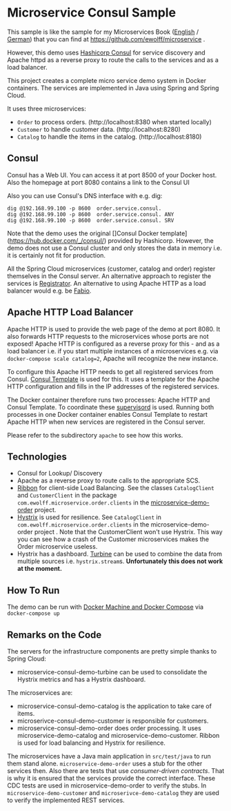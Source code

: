 Microservice Consul Sample
===================

This sample is like the sample for my Microservices Book
 ([English](http://microservices-book.com/) /
 [German](http://microservices-buch.de/)) that you can find at
 https://github.com/ewolff/microservice .

However, this demo uses [Hashicorp Consul](https://www.consul.io) for service discovery and Apache httpd
as a reverse proxy to route the calls to the services and as a load balancer.

This project creates a complete micro service demo system in Docker
containers. The services are implemented in Java using Spring and
Spring Cloud.

It uses three microservices:
- `Order` to process orders. (http://localhost:8380 when started locally)
- `Customer` to handle customer data. (http://localhost:8280)
- `Catalog` to handle the items in the catalog. (http://localhost:8180)

Consul
------

Consul has a Web UI. You can access it at port 8500 of your Docker
host. Also the homepage at port 8080 contains a link to the Consul UI

Also you can use Consul's DNS interface with e.g. dig:

```
dig @192.168.99.100 -p 8600  order.service.consul.
dig @192.168.99.100 -p 8600  order.service.consul. ANY
dig @192.168.99.100 -p 8600  order.service.consul. SRV
```

Note that the demo uses the original []Consul Docker template](https://hub.docker.com/_/consul/) provided
by Hashicorp. However, the demo does not use a Consul cluster and
only stores the data in memory i.e. it is certainly not fit for production.

All the Spring Cloud microservices (customer, catalog and order) register
themselves in the Consul server. An alternative approach to register the services is
[Registrator](https://github.com/gliderlabs/registrator).
An alternative to using Apache HTTP as a load balancer would e.g. be [Fabio](https://github.com/eBay/fabio).


Apache HTTP Load Balancer
------------------------

Apache HTTP is used to provide the web page of the demo at
port 8080. It also forwards HTTP requests to the microservices whose ports
are not exposed! Apache HTTP is configured as a reverse proxy for this - and
as a load balancer i.e. if you start multiple instances of a microservices
e.g. via `docker-compose scale catalog=2`, Apache will recognize the new instance.

To configure this Apache HTTP needs to get all registered services from
Consul. [Consul Template](https://github.com/hashicorp/consul-template)
is used for this. It uses a template for the Apache HTTP
configuration and fills in the IP addresses of the registered services.

The Docker container therefore runs two processes: Apache HTTP and
Consul Template. To coordinate these [supervisord](http://supervisord.org) is
used. Running both processes in one Docker container enables Consul Template
to restart Apache HTTP when new services are registered in the Consul server.

Please refer to the subdirectory `apache` to see how this works.


Technologies
------------

- Consul for Lookup/ Discovery
- Apache as a reverse proxy to route calls to the appropriate SCS.
- [Ribbon](https://github.com/netflix/Ribbon) for client-side Load Balancing. See the classes `CatalogClient` and
  `CustomerClient` in the package `com.ewolff.microservice.order.clients` in the
  [microservice-demo-order](https://github.com/innoq/microservice-consul/tree/master/microservice-consul-demo/microservice-consul-demo-order) project.
- [Hystrix](https://github.com/netflix/hystrix) is used for resilience. See `CatalogClient` in
  `com.ewolff.microservice.order.clients` in the microservice-demo-order
  project . Note that the CustomerClient won't use Hystrix. This way
  you can see how a crash of the Customer microservices makes the
  Order microservice useless.
- Hystrix has a dashboard. [Turbine](https://github.com/netflix/Turbine) can be used to combine the data
from multiple sources i.e. `hystrix.stream`s. **Unfortunately this does not work at the moment.**


How To Run
----------

The demo can be run with [Docker Machine and Docker
Compose](docker/README.md) via `docker-compose up`

Remarks on the Code
-------------------

The servers for the infrastructure components are pretty simple thanks to Spring Cloud:

- microservice-consul-demo-turbine can be used to consolidate the Hystrix metrics and has a Hystrix dashboard.

The microservices are:

- microservice-consul-demo-catalog is the application to take care of items.
- microserivce-consul-demo-customer is responsible for customers.
- microservice-consul-demo-order does order processing. It uses microservice-demo-catalog and microservice-demo-customer. Ribbon is used for load balancing and Hystrix for resilience.


The microservices have a Java main application in `src/test/java` to run them stand alone. `microservice-demo-order` uses a stub for the other services then. Also there are tests that use _consumer-driven contracts_. That is why it is ensured that the services provide the correct interface. These CDC tests are used in microservice-demo-order to verify the stubs. In `microservice-demo-customer` and `microserivce-demo-catalog` they are used to verify the implemented REST services.
